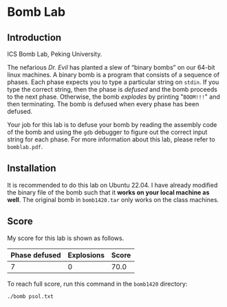 # Bomb Lab

## Introduction

ICS Bomb Lab, Peking University.

The nefarious *Dr. Evil* has planted a slew of “binary bombs” on our 64-bit linux machines. A binary bomb is a program that consists of a sequence of phases. Each phase expects you to type a particular string on ```stdin```. If you type the correct string, then the phase is *defused* and the bomb proceeds to the next phase. Otherwise, the bomb *explodes* by printing "```BOOM!!!```" and then terminating. The bomb is defused when every phase has been defused.

Your job for this lab is to defuse your bomb by reading the assembly code of the bomb and using the ```gdb``` debugger to figure out the correct input string for each phase. For more information about this lab, please refer to ```bomblab.pdf```.

## Installation

It is recommended to do this lab on Ubuntu 22.04. I have already modified the binary file of the bomb such that it **works on your local machine as well**. The original bomb in ```bomb1420.tar``` only works on the class machines.

## Score

My score for this lab is shown as follows.

| Phase defused | Explosions | Score |
| ------------- | ---------- | ----- |
| 7             | 0          | 70.0  |

To reach full score, run this command in the ```bomb1420``` directory:
```
./bomb psol.txt
```
